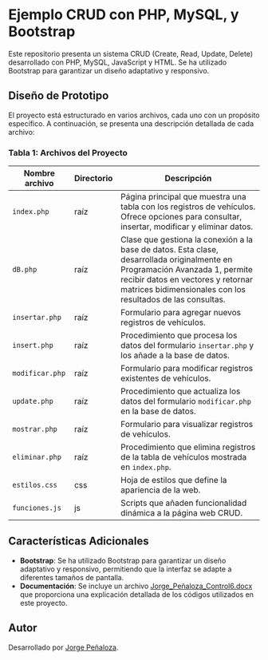 # Ejemplo CRUD con PHP, MySQL, y Bootstrap

Este repositorio presenta un sistema CRUD (Create, Read, Update, Delete) desarrollado con PHP, MySQL, JavaScript y HTML. Se ha utilizado Bootstrap para garantizar un diseño adaptativo y responsivo.

## Diseño de Prototipo

El proyecto está estructurado en varios archivos, cada uno con un propósito específico. A continuación, se presenta una descripción detallada de cada archivo:

### Tabla 1: Archivos del Proyecto

| Nombre archivo | Directorio | Descripción |
|----------------|------------|-------------|
| `index.php` | raíz | Página principal que muestra una tabla con los registros de vehículos. Ofrece opciones para consultar, insertar, modificar y eliminar datos. |
| `dB.php` | raíz | Clase que gestiona la conexión a la base de datos. Esta clase, desarrollada originalmente en Programación Avanzada 1, permite recibir datos en vectores y retornar matrices bidimensionales con los resultados de las consultas. |
| `insertar.php` | raíz | Formulario para agregar nuevos registros de vehículos. |
| `insert.php` | raíz | Procedimiento que procesa los datos del formulario `insertar.php` y los añade a la base de datos. |
| `modificar.php` | raíz | Formulario para modificar registros existentes de vehículos. |
| `update.php` | raíz | Procedimiento que actualiza los datos del formulario `modificar.php` en la base de datos. |
| `mostrar.php` | raíz | Formulario para visualizar registros de vehículos. |
| `eliminar.php` | raíz | Procedimiento que elimina registros de la tabla de vehículos mostrada en `index.php`. |
| `estilos.css` | css | Hoja de estilos que define la apariencia de la web. |
| `funciones.js` | js | Scripts que añaden funcionalidad dinámica a la página web CRUD. |

## Características Adicionales

- **Bootstrap**: Se ha utilizado Bootstrap para garantizar un diseño adaptativo y responsivo, permitiendo que la interfaz se adapte a diferentes tamaños de pantalla.
- **Documentación**: Se incluye un archivo [Jorge_Peñaloza_Control6.docx](https://github.com/Jorge-Penaloza/ejemplo_CRUD_PHP_MySQL_Bootstrap/blob/main/Jorge_Pe%C3%B1aloza_Control6.docx) que proporciona una explicación detallada de los códigos utilizados en este proyecto.

## Autor

Desarrollado por [Jorge Peñaloza](https://github.com/Jorge-Penaloza).
